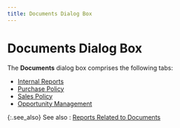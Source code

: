 ```yaml
---
title: Documents Dialog Box
---
```


# Documents Dialog Box


The **Documents** dialog box comprises  the following tabs:

- [Internal  Reports]({{site.bp_baseurl}}/misc/documents_dialog_box_internal_reports.html)
- [Purchase  Policy]({{site.bp_baseurl}}/misc/documents_dialog_box_purchase_policy.html)
- [Sales  Policy]({{site.bp_baseurl}}/misc/documents_dialog_box_sales_policy.html)
- [Opportunity  Management]({{site.bp_baseurl}}/misc/documents_dialog_box_sales_opportunity_tab.html)



{:.see_also}
See also
: [Reports  Related to Documents]({{site.bp_baseurl}}/flow-ctrl/defs/rpt/reports_related_to_documents.html)
